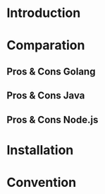 # Introduction

# Comparation

## Pros & Cons Golang

## Pros & Cons Java

## Pros & Cons Node.js

# Installation

# Convention
